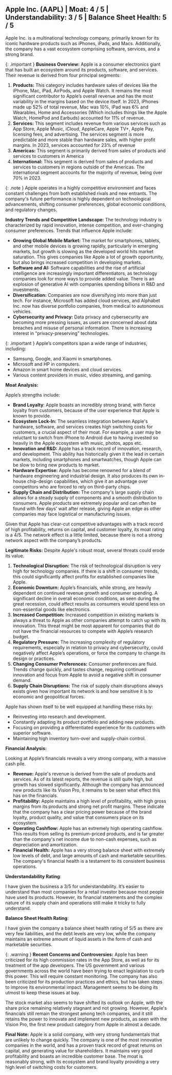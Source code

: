 ## Apple Inc. (AAPL) | Moat: 4 / 5 | Understandability: 3 / 5 | Balance Sheet Health: 5 / 5

Apple Inc. is a multinational technology company, primarily known for its iconic hardware products such as iPhones, iPads, and Macs. Additionally, the company has a vast ecosystem comprising software, services, and a strong brand.

{: .important }
**Business Overview:**
Apple is a consumer electronics giant that has built an ecosystem around its products, software, and services. Their revenue is derived from four principal segments:
1.	**Products:** This category includes hardware sales of devices like the iPhone, Mac, iPad, AirPods, and Apple Watch. It remains the most significant contributor to Apple’s overall revenue and has the most variability in the margins based on the device itself. In 2023, iPhones made up 52% of total revenue, Mac was 10%, iPad was 6% and Wearables, Home and Accessories (Which includes things like the Apple Watch, HomePod and Earbuds) accounted for 11% of revenue.
2.   **Services:** This segment includes revenue from various services such as App Store, Apple Music, iCloud, AppleCare, Apple TV+, Apple Pay, licensing fees, and advertising. The services segment is more predictable and more stable than hardware sales, with higher profit margins. In 2023, services accounted for 23% of revenue
3.    **Americas:** This segment is primarily derived from sales of products and services to customers in America
4.    **International:** This segment is derived from sales of products and services to customers in regions outside of the Americas. The international segment accounts for the majority of revenue, being over 70% in 2023.

{: .note }
Apple operates in a highly competitive environment and faces constant challenges from both established rivals and new entrants. The company's future performance is highly dependent on technological advancements, shifting consumer preferences, global economic conditions, and regulatory changes.

**Industry Trends and Competitive Landscape:**
The technology industry is characterized by rapid innovation, intense competition, and ever-changing consumer preferences. Trends that influence Apple include:

*   **Growing Global Mobile Market:** The market for smartphones, tablets, and other mobile devices is growing rapidly, particularly in emerging markets, but growth is slowing as the developed world hits market saturation. This gives companies like Apple a lot of growth opportunity, but also brings increased competition in developing markets.
*   **Software and AI:** Software capabilities and the rise of artificial intelligence are increasingly important differentiators, as technology companies look for more ways to provide added value. There is an explosion of generative AI with companies spending billions in R&D and investments.
*  **Diversification:** Companies are now diversifying into more than just tech. For instance, Microsoft has added cloud services, and Alphabet Inc. now has diverse portfolio companies, from medical to autonomous vehicles.
*   **Cybersecurity and Privacy:** Data privacy and cybersecurity are becoming more pressing issues, as users are concerned about data breaches and misuse of personal information. There is increasing interest in “privacy-preserving” technologies.

{: .important }
Apple’s competitors span a wide range of industries, including:
*    Samsung, Google, and Xiaomi in smartphones.
*    Microsoft and HP in computers.
*    Amazon in smart home devices and cloud services.
*    Various content providers in music, video streaming, and gaming.

**Moat Analysis:**

Apple’s strengths include:
*   **Brand Loyalty**:  Apple boasts an incredibly strong brand, with fierce loyalty from customers, because of the user experience that Apple is known to provide.
*   **Ecosystem Lock-In:** The seamless integration between Apple's hardware, software, and services creates high switching costs for customers, a crucial aspect of their moat. For example, a user may be reluctant to switch from iPhone to Android due to having invested so heavily in the Apple ecosystem with music, photos, apps etc.
*   **Innovation and R&D:** Apple has a track record of innovation, research, and development. This ability has historically given it the lead in certain markets, including smartphones and smartwatches, though Apple can be slow to bring new products to market.
*   **Hardware Expertise:** Apple has become renowned for a blend of hardware engineering and industrial design. It also produces its own in-house chip-design capabilities, which give it an advantage over competitors who are forced to rely on third-party chips.
*  **Supply Chain and Distribution:** The company's large supply chain allows for a steady supply of components and a smooth distribution to consumers. Apple products are extremely popular and can often be found with few days' wait after release, giving Apple an edge as other companies may face logistical or manufacturing issues.

Given that Apple has clear-cut competitive advantages with a track record of high profitability, returns on capital, and customer loyalty, its moat rating is a 4/5.  The network effect is a little limited, because there is not a strong network aspect with the company’s products.

**Legitimate Risks:**
Despite Apple's robust moat, several threats could erode its value.
1.  **Technological Disruption:** The risk of technological disruption is very high for technology companies. If there is a shift in consumer trends, this could significantly affect profits for established companies like Apple.
2.  **Economic Downturn:** Apple’s financials, while strong, are heavily dependent on continued revenue growth and consumer spending. A significant decline in overall economic conditions, as seen during the great recession, could affect results as consumers would spend less on non-essential goods like electronics.
3.  **Increased Competition:** Increased competition in existing markets is always a threat to Apple as other companies attempt to catch up with its innovation. This threat might be most apparent for companies that do not have the financial resources to compete with Apple’s research budget.
4.  **Regulatory Pressure:** The increasing complexity of regulatory requirements, especially in relation to privacy and cybersecurity, could negatively affect Apple’s operations, or force the company to change its design or practices.
5.    **Changing Consumer Preferences:** Consumer preferences are fluid. Trends change quickly, and tastes change, requiring continued innovation and focus from Apple to avoid a negative shift in consumer demand.
6.   **Supply Chain Disruptions:** The risk of supply chain disruptions always exists given how important its network is and how sensitive it is to economic and geopolitical forces.

Apple has shown itself to be well equipped at handling these risks by:
*   Reinvesting into research and development.
*   Constantly adapting its product portfolio and adding new products.
*   Focusing on providing a differentiated experience for its customers with superior software.
*   Maintaining high inventory turn-over and supply-chain control.

**Financial Analysis:**

Looking at Apple’s financials reveals a very strong company, with a massive cash pile.
* **Revenue:** Apple's revenue is derived from the sale of products and services. As of its latest reports, the revenue is still quite high, but growth has slowed significantly. Although the company has announced new products like its Vision Pro, it remains to be seen what effect this has on the financials.
*   **Profitability:** Apple maintains a high level of profitability, with high gross margins from its products and strong net profit margins. These indicate that the company has a clear pricing power because of the brand loyalty, product quality, and value that consumers place on its ecosystem.
*    **Operating Cashflow:** Apple has an extremely high operating cashflow. This results from selling its premium-priced products, and is far greater than the company's net income due to non-cash expenses, such as depreciation and amortization.
*  **Financial Health:** Apple has a very strong balance sheet with extremely low levels of debt, and large amounts of cash and marketable securities. The company's financial health is a testament to its consistent business operations.

**Understandability Rating**:

I have given the business a 3/5 for understandability. It’s easier to understand than most companies for a retail investor because most people have used its products. However, its financial statements and the complex nature of its supply chain and operations still make it tricky to fully understand.

**Balance Sheet Health Rating**:

I have given the company a balance sheet health rating of 5/5 as there are very few liabilities, and the debt levels are very low, while the company maintains an extreme amount of liquid assets in the form of cash and marketable securities.

{: .warning }
**Recent Concerns and Controversies:**
Apple has been criticized for its high commission rates in the App Store, as well as for its treatment of the app developers. The US government and various governments across the world have been trying to enact legislation to curb this power. This will require constant monitoring. The company has also been criticized for its production practices and ethics, but has taken steps to improve its environmental impact. Management seems to be doing its utmost to keep these issues at bay.

The stock market also seems to have shifted its outlook on Apple, with the share price remaining relatively stagnant and not growing. However, Apple's financials still remain the strongest among tech companies, and it still retains the power to innovate and implement new products, as seen with the Vision Pro, the first new product category from Apple in almost a decade.

**Final Note:**
Apple is a solid company, with very strong fundamentals that are unlikely to change quickly. The company is one of the most innovative companies in the world, and has a proven track record of great returns on capital, and generating value for shareholders. It maintains very good profitability and boasts an incredible customer base. The moat is reasonably strong, with its ecosystem and brand loyalty providing a very high level of switching costs for customers.
